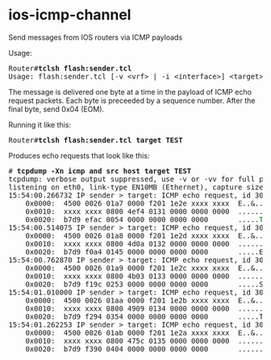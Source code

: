 # ios-icmp-channel
Send messages from IOS routers via ICMP payloads

Usage:
<pre>
Router#<b>tclsh flash:sender.tcl</b>
Usage: flash:sender.tcl [-v &lt;vrf&gt; | -i &lt;interface&gt;] &lt;target&gt; some message goes here
</pre>

The message is delivered one byte at a time in the payload of ICMP echo request packets. Each byte is preceeded by a sequence number. After the final byte, send 0x04 (EOM).

Running it like this:
<pre>
Router#<b>tclsh flash:sender.tcl target TEST</b>
</pre>

Produces echo requests that look like this:
<pre>
# <b>tcpdump -Xn icmp and src host target TEST</b>
tcpdump: verbose output suppressed, use -v or -vv for full protocol decode
listening on eth0, link-type EN10MB (Ethernet), capture size 65535 bytes
15:54:00.266732 IP sender &gt; target: ICMP echo request, id 305, seq 0, length 18
	0x0000:  4500 0026 01a7 0000 f201 1e2e xxxx xxxx  E..&............
	0x0010:  xxxx xxxx 0800 4ef4 0131 0000 0000 0000  ......N..1......
	0x0020:  b7d9 efac 0054 0000 0000 0000 0000       .....<font color="green">T</font>........
15:54:00.514075 IP sender &gt; target: ICMP echo request, id 306, seq 0, length 18
	0x0000:  4500 0026 01a8 0000 f201 1e2d xxxx xxxx  E..&.......-....
	0x0010:  xxxx xxxx 0800 4d0a 0132 0000 0000 0000  ......M..2......
	0x0020:  b7d9 f0a4 0145 0000 0000 0000 0000       .....E........
15:54:00.762870 IP sender &gt; target: ICMP echo request, id 307, seq 0, length 18
	0x0000:  4500 0026 01a9 0000 f201 1e2c xxxx xxxx  E..&.......,....
	0x0010:  xxxx xxxx 0800 4b03 0133 0000 0000 0000  ......K..3......
	0x0020:  b7d9 f19c 0253 0000 0000 0000 0000       .....S........
15:54:01.010000 IP sender &gt; target: ICMP echo request, id 308, seq 0, length 18
	0x0000:  4500 0026 01aa 0000 f201 1e2b xxxx xxxx  E..&.......+....
	0x0010:  xxxx xxxx 0800 4909 0134 0000 0000 0000  ......I..4......
	0x0020:  b7d9 f294 0354 0000 0000 0000 0000       .....T........
15:54:01.262253 IP sender &gt; target: ICMP echo request, id 309, seq 0, length 18
	0x0000:  4500 0026 01ab 0000 f201 1e2a xxxx xxxx  E..&.......*....
	0x0010:  xxxx xxxx 0800 475c 0135 0000 0000 0000  ......G\.5......
	0x0020:  b7d9 f390 0404 0000 0000 0000 0000       ..............
<pre>
